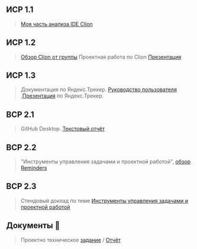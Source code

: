 ## ИСР 1.1 
> [Моя часть анализа IDE Clion](https://github.com/riki163/Practice2-2022/blob/main/1.1/1.1.pdf)
## ИСР 1.2 
>[Обзор Clion от группы](https://github.com/riki163/Practice2-2022/blob/main/1.1/1.1.pdf)
>Проектная работа по Clion [Презентация]()
## ИСР 1.3 
>Документация по Яндекс.Трекер.
[Руководство пользователя](https://github.com/riki163/Practice2-2022/blob/main/1.3/1.3.pdf)
>,[Презентация](https://github.com/riki163/Practice2-2022/blob/main/1.3/%D0%9F%D1%80%D0%B5%D0%B7%D0%B5%D0%BD%D1%82%D0%B0%D1%86%D0%B8%D1%8F.pdf) по Яндекс.Трекер.
## ВСР 2.1 
>GitHub Desktop.
[Текстовый отчёт](https://github.com/riki163/Practice2-2022/blob/main/2.1/2.1.pdf)
## ВСР 2.2 
>"Инструменты управления задачами и проектной работой",  [обзор Reminders](https://github.com/riki163/Practice2-2022/blob/main/2.2/2.2.pdf)
## ВСР 2.3 
> Стендовый доклад по теме [Инструменты управления задачами и проектной работой](https://github.com/riki163/Practice2-2022/blob/main/2.3/2.3.pdf)
## Документы 📂
> Проектно техническое [задание](https://github.com/riki163/Practice2-2022/blob/main/%D0%B4%D0%BE%D0%BA%D1%83%D0%BC%D0%B5%D0%BD%D1%82%D1%8B/%D0%B7%D0%B0%D0%B4%D0%B0%D0%BD%D0%B8%D0%B5_%D0%BF%D1%80%D0%BE%D0%B5%D0%BA%D1%82%D0%BD%D0%BE-%D1%82%D0%B5%D1%85%D0%BD%D0%BE%D0%BB%D0%BE%D0%B3%D0%B8%D1%87%D0%B5%D1%81%D0%BA%D0%B0%D1%8F.pdf)
> / [Отчёт](https://github.com/riki163/Practice2-2022/blob/main/%D0%B4%D0%BE%D0%BA%D1%83%D0%BC%D0%B5%D0%BD%D1%82%D1%8B/%D0%BE%D1%82%D1%87%D0%B5%D1%82_%D0%BF%D1%80%D0%BE%D0%B5%D0%BA%D1%82%D0%BD%D0%BE-%D1%82%D0%B5%D1%85%D0%BD%D0%BE%D0%BB%D0%BE%D0%B3%D0%B8%D1%87%D0%B5%D1%81%D0%BA%D0%B0%D1%8F.pdf)
